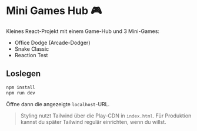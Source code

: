 
# Mini Games Hub 🎮

Kleines React-Projekt mit einem Game-Hub und 3 Mini-Games:
- Office Dodge (Arcade-Dodger)
- Snake Classic
- Reaction Test

## Loslegen
```bash
npm install
npm run dev
```
Öffne dann die angezeigte `localhost`-URL.

> Styling nutzt Tailwind über die Play-CDN in `index.html`. Für Produktion kannst du später Tailwind regulär einrichten, wenn du willst.
